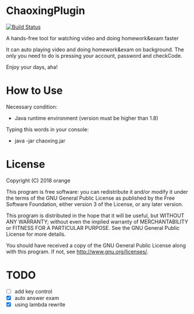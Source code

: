 # ChaoxingPlugin
[![Build Status](https://travis-ci.org/cz111000/chaoxing.svg?branch=master)](https://travis-ci.org/cz111000/chaoxing)

A hands-free tool for watching video and doing homework&exam faster

It can auto playing video and doing homework&exam on background. The only you need to do is pressing your account, password and checkCode.

Enjoy your days, aha!

# How to Use
Necessary condition:
+ Java runtime environment (version must be higher than 1.8)

Typing this words in your console:
+ java -jar chaoxing.jar

# License
Copyright (C) 2018  orange

This program is free software: you can redistribute it and/or modify
it under the terms of the GNU General Public License as published by
the Free Software Foundation, either version 3 of the License, or
any later version.

This program is distributed in the hope that it will be useful,
but WITHOUT ANY WARRANTY; without even the implied warranty of
MERCHANTABILITY or FITNESS FOR A PARTICULAR PURPOSE.  See the
GNU General Public License for more details.

You should have received a copy of the GNU General Public License
along with this program.  If not, see <http://www.gnu.org/licenses/>.

# TODO
- [ ] add key control
- [x] auto answer exam
- [x] using lambda rewrite
